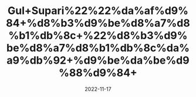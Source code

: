 ---
title: 'Gul+Supari%22%22%da%af%d9%84+%d8%b3%d9%be%d8%a7%d8%b1%db%8c+%22%d8%b3%d9%be%d8%a7%d8%b1%db%8c%da%a9%db%92+%d9%be%da%be%d9%88%d9%84+'
date: '2022-11-17' 
metatag: '' 
inventory: '0' 
draft: false 
# meta description 
shortDescripton: 'Tel+nut+flower%22++'
description: 'Flower+%d9%be%da%be%d9%88%d9%84'
longdescription: ''
tags: ''
brand: ''
subCategory: ''
sellCount: '0'
featured: True
# product Price
price: '100.0'
# Product Short Description
shortDescription: 'Tel+nut+flower%22++'
productID: '30525E01-AA47-ED11-996A-005056B3A416'
type: 'products'
category: 'Flower+%d9%be%da%be%d9%88%d9%84' 
thumnailproduct: 'https://eraconnect.blob.core.windows.net/product-images/aminsaddiquidawakhana/bf3c725d-ea74-464d-a22b-bcac0b15b85d.webp' 
images:
  - image: 'https://eraconnect.blob.core.windows.net/product-images/aminsaddiquidawakhana/bf3c725d-ea74-464d-a22b-bcac0b15b85d.webp'  
Variants:
---